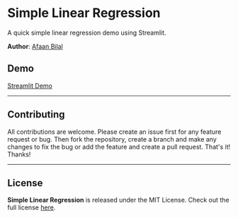 Simple Linear Regression
========================

A quick simple linear regression demo using Streamlit.

**Author**: [Afaan Bilal](https://afaan.dev)

## Demo
[Streamlit Demo](https://simple-linear-regression.streamlit.app)

---

## Contributing
All contributions are welcome. Please create an issue first for any feature request
or bug. Then fork the repository, create a branch and make any changes to fix the bug
or add the feature and create a pull request. That's it!
Thanks!

---

## License
**Simple Linear Regression** is released under the MIT License.
Check out the full license [here](LICENSE).

